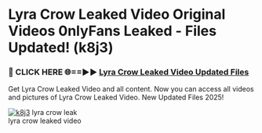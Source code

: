 # Lyra Crow Leaked Video Original Videos 0nlyFans Leaked - Files Updated! (k8j3)

<h3>🔴 CLICK HERE 🌐==►► <a href="https://tinyurl.com/3ytaskbp" rel="nofollow">Lyra Crow Leaked Video Updated Files</a></h3>

Get Lyra Crow Leaked Video and all content. Now you can access all videos and pictures of Lyra Crow Leaked Video. New Updated Files 2025!

[![k8j3](https://i.imgur.com/vBTAXPR.gif)](https://tinyurl.com/3ytaskbp)
lyra crow leak<br>
lyra crow leaked video